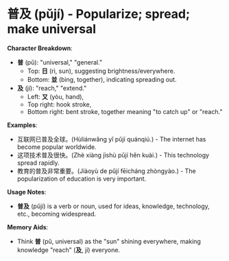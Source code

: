 # **普及 (pǔjí) - Popularize; spread; make universal**

**Character Breakdown**:  
- **普** (pǔ): "universal," "general."
  - Top: **日** (rì, sun), suggesting brightness/everywhere.
  - Bottom: **並** (bìng, together), indicating spreading out.  
- **及** (jí): "reach," "extend."
  - Left: **又** (yòu, hand),
  - Top right: hook stroke,
  - Bottom right: bent stroke, together meaning "to catch up" or "reach."

**Examples**:  
- 互联网已普及全球。(Hùliánwǎng yǐ pǔjí quánqiú.) - The internet has become popular worldwide.  
- 这项技术普及很快。(Zhè xiàng jìshù pǔjí hěn kuài.) - This technology spread rapidly.  
- 教育的普及非常重要。(Jiàoyù de pǔjí fēicháng zhòngyào.) - The popularization of education is very important.

**Usage Notes**:  
- **普及** (pǔjí) is a verb or noun, used for ideas, knowledge, technology, etc., becoming widespread.

**Memory Aids**:  
- Think **普** (pǔ, universal) as the "sun" shining everywhere, making knowledge "reach" (**及**, jí) everyone.
